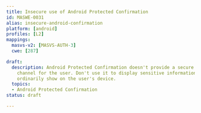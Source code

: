 ```yaml
---
title: Insecure use of Android Protected Confirmation
id: MASWE-0031
alias: insecure-android-confirmation
platform: [android]
profiles: [L2]
mappings:
  masvs-v2: [MASVS-AUTH-3]
  cwe: [287]

draft:
  description: Android Protected Confirmation doesn't provide a secure information
    channel for the user. Don't use it to display sensitive information that you wouldn't
    ordinarily show on the user's device.
  topics:
  - Android Protected Confirmation
status: draft

---
```


